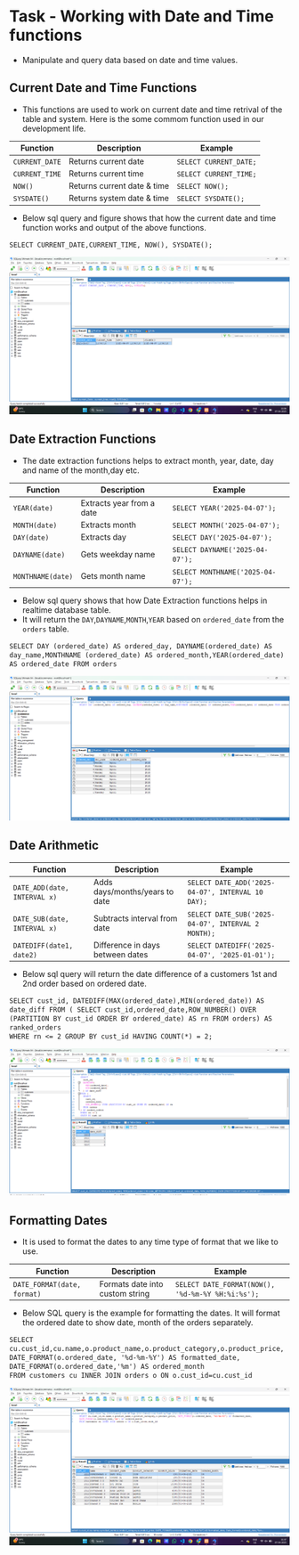 # Task - Working with Date and Time functions

- Manipulate and query data based on date and time values.

## Current Date and Time Functions

- This functions are used to work on current date and time retrival of the table and system. Here is the some commom function used in our development life.

| Function       | Description                 | Example                |
| -------------- | --------------------------- | ---------------------- |
| `CURRENT_DATE` | Returns current date        | `SELECT CURRENT_DATE;` |
| `CURRENT_TIME` | Returns current time        | `SELECT CURRENT_TIME;` |
| `NOW()`        | Returns current date & time | `SELECT NOW();  `      |
| `SYSDATE()`    | Returns system date & time  | `SELECT SYSDATE();`    |

- Below sql query and figure shows that how the current date and time function works and output of the above functions.

```
SELECT CURRENT_DATE,CURRENT_TIME, NOW(), SYSDATE();
```

![current-dt](./assets/dtfunc.png)

## Date Extraction Functions

- The date extraction functions helps to extract month, year, date, day and name of the month,day etc.

| Function          | Description               | Example                           |
| ----------------- | ------------------------- | --------------------------------- |
| `YEAR(date)`      | Extracts year from a date | `SELECT YEAR('2025-04-07');`      |
| `MONTH(date)`     | Extracts month            | `SELECT MONTH('2025-04-07');`     |
| `DAY(date)`       | Extracts day              | `SELECT DAY('2025-04-07');   `    |
| `DAYNAME(date)`   | Gets weekday name         | `SELECT DAYNAME('2025-04-07'); `  |
| `MONTHNAME(date)` | Gets month name           | `SELECT MONTHNAME('2025-04-07');` |

- Below sql query shows that how Date Extraction functions helps in realtime database table.
- It will return the `DAY`,`DAYNAME`,`MONTH`,`YEAR` based on `ordered_date` from the `orders` table.

```
SELECT DAY (ordered_date) AS ordered_day, DAYNAME(ordered_date) AS day_name,MONTHNAME (ordered_date) AS ordered_month,YEAR(ordered_date) AS ordered_date FROM orders
```

![date-time-extract](./assets/extractfunc.png)

## Date Arithmetic

| Function                     | Description                      | Example                                            |
| ---------------------------- | -------------------------------- | -------------------------------------------------- |
| `DATE_ADD(date, INTERVAL x)` | Adds days/months/years to date   | `SELECT DATE_ADD('2025-04-07', INTERVAL 10 DAY); ` |
| `DATE_SUB(date, INTERVAL x)` | Subtracts interval from date     | `SELECT DATE_SUB('2025-04-07', INTERVAL 2 MONTH);` |
| `DATEDIFF(date1, date2) `    | Difference in days between dates | `SELECT DATEDIFF('2025-04-07', '2025-01-01');`     |

- Below sql query will return the date difference of a customers 1st and 2nd order based on ordered date.

```
SELECT cust_id, DATEDIFF(MAX(ordered_date),MIN(ordered_date)) AS date_diff FROM ( SELECT cust_id,ordered_date,ROW_NUMBER() OVER (PARTITION BY cust_id ORDER BY ordered_date) AS rn FROM orders) AS ranked_orders
WHERE rn <= 2 GROUP BY cust_id HAVING COUNT(*) = 2;
```

![interval](./assets/datediff.png)

## Formatting Dates

- It is used to format the dates to any time type of format that we like to use.

| Function                    | Description                     | Example                                           |
| --------------------------- | ------------------------------- | ------------------------------------------------- |
| `DATE_FORMAT(date, format)` | Formats date into custom string | `SELECT DATE_FORMAT(NOW(), '%d-%m-%Y %H:%i:%s');` |

- Below SQL query is the example for formatting the dates. It will format the ordered date to show date, month of the orders separately.

```
SELECT cu.cust_id,cu.name,o.product_name,o.product_category,o.product_price, DATE_FORMAT(o.ordered_date, '%d-%m-%Y') AS formatted_date,
DATE_FORMAT(o.ordered_date,'%m') AS ordered_month
FROM customers cu INNER JOIN orders o ON o.cust_id=cu.cust_id
```

![formatting](./assets/formatting.png)